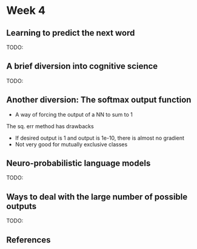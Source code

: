 # Week 4

## Learning to predict the next word

TODO:

## A brief diversion into cognitive science

TODO:

## Another diversion: The softmax output function

- A way of forcing the output of a NN to sum to 1

The sq. err method has drawbacks
- If desired output is 1 and output is 1e-10, there is almost no gradient
- Not very good for mutually exclusive classes

## Neuro-probabilistic language models

TODO:

## Ways to deal with the large number of possible outputs

TODO:

## References
